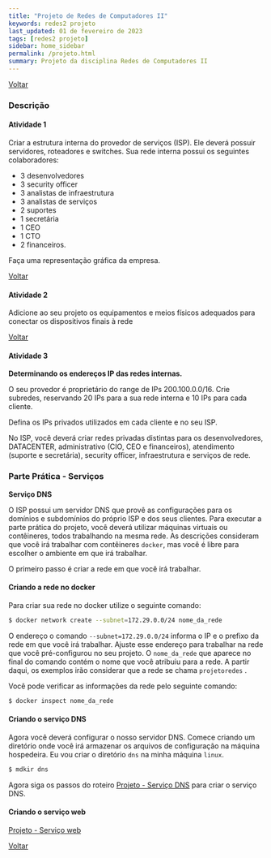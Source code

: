 ```yaml
---
title: "Projeto de Redes de Computadores II"
keywords: redes2 projeto
last_updated: 01 de fevereiro de 2023 
tags: [redes2 projeto]
sidebar: home_sidebar
permalink: /projeto.html
summary: Projeto da disciplina Redes de Computadores II 
---
```

[Voltar](/redes2.html)

### Descrição
#### Atividade 1
Criar a estrutura interna do provedor de serviços (ISP). 
Ele deverá possuir servidores, roteadores e switches. 
Sua rede interna possui os seguintes colaboradores: 
- 3 desenvolvedores
- 3 security officer
- 3 analistas de infraestrutura
- 3 analistas de serviços
- 2 suportes
- 1 secretária
- 1 CEO
- 1 CTO 
- 2 financeiros. 

Faça uma representação gráfica da empresa.

[Voltar](/redes2.html)

#### Atividade 2
Adicione ao seu projeto os equipamentos e meios físicos adequados para conectar os dispositivos finais à rede

[Voltar](/redes2.html)

#### Atividade 3
**Determinando os endereços IP das redes internas.**

O seu provedor é proprietário do range de IPs 200.100.0.0/16. 
Crie subredes, reservando 20 IPs para a sua rede interna e 10 IPs para cada cliente. 

Defina os IPs privados utilizados em cada cliente e no seu ISP. 

No ISP,  você deverá criar redes privadas distintas para os desenvolvedores, DATACENTER, administrativo (CIO, CEO e financeiros), atendimento (suporte e secretária), security officer, infraestrutura e serviços de rede.


### Parte Prática - Serviços
**Serviço DNS**

O ISP possui um servidor DNS que provê as configurações para os domínios e subdomínios do próprio ISP e dos seus clientes.
Para executar a parte prática do projeto, você deverá utilizar máquinas virtuais ou contêineres, todos trabalhando na mesma rede.
As descrições consideram que você irá trabalhar com contêineres `docker`, mas você é libre para escolher o ambiente em que irá trabalhar.

O primeiro passo é criar a rede em que você irá trabalhar.

#### Criando a rede no docker

Para criar sua rede no docker utilize o seguinte comando:

```bash
$ docker network create --subnet=172.29.0.0/24 nome_da_rede
```

O endereço o comando `--subnet=172.29.0.0/24`  informa o IP e o prefixo da rede em que você irá trabalhar. Ajuste esse endereço para trabalhar na rede que você pré-configurou no seu projeto. O `nome_da_rede` que aparece no final do comando contém o nome que você atribuiu para a rede. A partir daqui, os exemplos irão considerar que a rede se chama `projetoredes` .

Você pode verificar as informações da rede pelo seguinte comando:
```bash
$ docker inspect nome_da_rede
```

#### Criando o serviço DNS
Agora você deverá configurar o nosso servidor DNS. Comece criando um diretório onde você irá armazenar os arquivos de configuração na máquina hospedeira. Eu vou criar o diretório `dns` na minha máquina `linux`.
```bash
$ mdkir dns
```

Agora siga os passos do roteiro [Projeto - Serviço DNS](/projeto_dns.html) para criar o serviço DNS.


#### Criando o serviço web

[Projeto - Serviço web](/projeto_web.html) 



[Voltar](/redes2.html)
